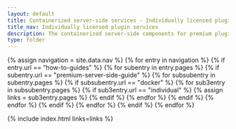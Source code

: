 ```yaml
---
layout: default
title: Containerized server-side services - Individually licensed plugins
title_nav: Individually licensed plugin services
description: The containerized server-side components for premium plugins.
type: folder
---
```


{% assign navigation = site.data.nav %}
{% for entry in navigation %}
  {% if entry.url == "how-to-guides" %}
    {% for subentry in entry.pages %}
      {% if subentry.url == "premium-server-side-guide" %}
        {% for subsubentry in subentry.pages %}
          {% if subsubentry.url == "docker" %}
            {% for sub3entry in subsubentry.pages %}
              {% if sub3entry.url == "individual" %}
                {% assign links = sub3entry.pages %}
              {% endif %}
            {% endfor %}
          {% endif %}
        {% endfor %}
      {% endif %}
    {% endfor %}
  {% endif %}
{% endfor %}

{% include index.html links=links %}
